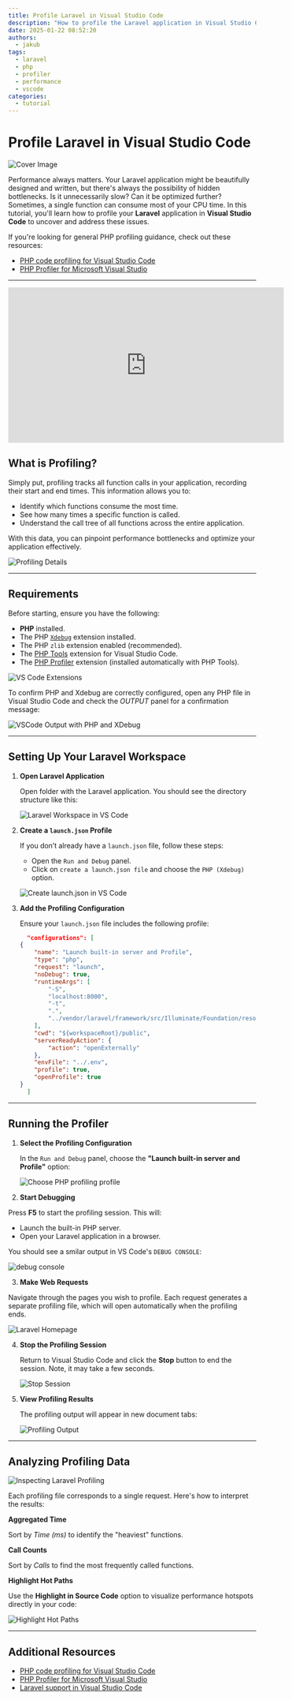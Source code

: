 ```yaml
---
title: Profile Laravel in Visual Studio Code
description: "How to profile the Laravel application in Visual Studio Code?"
date: 2025-01-22 08:52:20
authors:
  - jakub
tags:
  - laravel
  - php
  - profiler
  - performance
  - vscode
categories:
  - tutorial
---
```


# Profile Laravel in Visual Studio Code

![Cover Image](imgs/laravel-performance_0.png)

Performance always matters. Your Laravel application might be beautifully designed and written, but there's always the possibility of hidden bottlenecks. Is it unnecessarily slow? Can it be optimized further? Sometimes, a single function can consume most of your CPU time. In this tutorial, you'll learn how to profile your **Laravel** application in **Visual Studio Code** to uncover and address these issues.

<!-- more -->

If you're looking for general PHP profiling guidance, check out these resources:

- [PHP code profiling for Visual Studio Code](https://docs.devsense.com/vscode/profiling/)
- [PHP Profiler for Microsoft Visual Studio](https://docs.devsense.com/vs/profiling/overview/)

---

<center>
    <iframe width="560" height="315" src="https://www.youtube.com/embed/eos-bgyl-6k" title="Profiling Laravel in Visual Studio Code" frameborder="0" allow="accelerometer; autoplay; clipboard-write; encrypted-media; gyroscope; picture-in-picture" allowfullscreen></iframe>	
</center>

## What is Profiling?

Simply put, profiling tracks all function calls in your application, recording their start and end times. This information allows you to:

- Identify which functions consume the most time.
- See how many times a specific function is called.
- Understand the call tree of all functions across the entire application.

With this data, you can pinpoint performance bottlenecks and optimize your application effectively.

![Profiling Details](imgs/laravel-profile-details.png)

---

## Requirements

Before starting, ensure you have the following:

- **PHP** installed.
- The PHP [`Xdebug`](https://xdebug.org/docs/install) extension installed.
- The PHP `zlib` extension enabled (recommended).
- The [PHP Tools](https://marketplace.visualstudio.com/items?itemName=DEVSENSE.phptools-vscode) extension for Visual Studio Code.
- The [PHP Profiler](https://marketplace.visualstudio.com/items?itemName=DEVSENSE.profiler-php-vscode) extension (installed automatically with PHP Tools).

![VS Code Extensions](imgs/extensions.png)

To confirm PHP and Xdebug are correctly configured, open any PHP file in Visual Studio Code and check the _OUTPUT_ panel for a confirmation message:

![VSCode Output with PHP and XDebug](imgs/php-output.png)

---

## Setting Up Your Laravel Workspace

1. **Open Laravel Application**

   Open folder with the Laravel application. You should see the directory structure like this:

   ![Laravel Workspace in VS Code](imgs/laravel-workspace.png)

2. **Create a `launch.json` Profile**

   If you don’t already have a `launch.json` file, follow these steps:
	 
   - Open the `Run and Debug` panel.
   - Click on `create a launch.json file` and choose the `PHP (Xdebug)` option.

   ![Create launch.json in VS Code](imgs/debug-create-launchjson.png)

3. **Add the Profiling Configuration**

   Ensure your `launch.json` file includes the following profile:

   ```json
	 "configurations": [
   {
       "name": "Launch built-in server and Profile",
       "type": "php",
       "request": "launch",
       "noDebug": true,
       "runtimeArgs": [
           "-S",
           "localhost:8000",
           "-t",
           ".",
           "../vendor/laravel/framework/src/Illuminate/Foundation/resources/server.php"
       ],
       "cwd": "${workspaceRoot}/public",
       "serverReadyAction": {
           "action": "openExternally"
       },
       "envFile": "../.env",
       "profile": true,
       "openProfile": true
   }
	 ]
   ```

---

## Running the Profiler

1. **Select the Profiling Configuration**

   In the `Run and Debug` panel, choose the **"Launch built-in server and Profile"** option:

   ![Choose PHP profiling profile](imgs/debug-choose-profiling.png)

2. **Start Debugging**

  Press **F5** to start the profiling session. This will:
  - Launch the built-in PHP server.
  - Open your Laravel application in a browser.
	
  You should see a smilar output in VS Code's `DEBUG CONSOLE`:
	
  ![debug console](imgs/debug-console.png)

3. **Make Web Requests**

Navigate through the pages you wish to profile. Each request generates a separate profiling file, which will open automatically when the profiling ends.

![Laravel Homepage](imgs/laravel-homepage.png)
	
4. **Stop the Profiling Session**

   Return to Visual Studio Code and click the **Stop** button to end the session. Note, it may take a few seconds.

   ![Stop Session](imgs/debug-stop.png)

5. **View Profiling Results**

   The profiling output will appear in new document tabs:

   ![Profiling Output](imgs/profiling-outputs.png)

---

## Analyzing Profiling Data

![Inspecting Laravel Profiling](imgs/inspect-laravel-profiling.gif)

Each profiling file corresponds to a single request. Here's how to interpret the results:

**Aggregated Time**

   Sort by _Time (ms)_ to identify the "heaviest" functions.

**Call Counts**

   Sort by _Calls_ to find the most frequently called functions.

**Highlight Hot Paths**

   Use the **Highlight in Source Code** option to visualize performance hotspots directly in your code:

   ![Highlight Hot Paths](imgs/profiling-hotpath.png)

---

## Additional Resources

- [PHP code profiling for Visual Studio Code](https://docs.devsense.com/vscode/profiling/)
- [PHP Profiler for Microsoft Visual Studio](https://docs.devsense.com/vs/profiling/overview/)
- [Laravel support in Visual Studio Code](https://docs.devsense.com/vscode/frameworks/laravel/)
